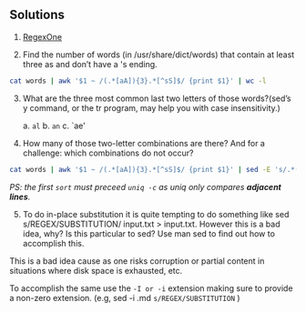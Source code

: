 ## Solutions 

1. [RegexOne](https://regexone.com/)

2. Find the number of words (in /usr/share/dict/words) that contain at least three as and don’t have a 's ending. 

```bash
cat words | awk '$1 ~ /(.*[aA]){3}.*[^sS]$/ {print $1}' | wc -l
```

3. What are the three most common last two letters of those words?(sed’s y command, or the tr program, may help you with case insensitivity.) 
	
	a.  `al`
	b.  `an`
	c.  `ae'

4. How many of those two-letter combinations are there? And for a challenge: which combinations do not occur?

```zsh  
cat words | awk '$1 ~ /(.*[aA]){3}.*[^sS]$/ {print $1}' | sed -E 's/.*(..)/\1/' | sort | uniq -c | sort -k1,1 | tail -n3 
```

_PS: the first `sort` must preceed `uniq -c` as uniq only compares __adjacent lines__._

5. To do in-place substitution it is quite tempting to do something like sed s/REGEX/SUBSTITUTION/ input.txt > input.txt. However this is a bad idea, why? Is this particular to sed? Use man sed to find out how to accomplish this.

This is a bad idea cause as one risks corruption or partial content in situations where disk space is exhausted, etc. 

To accomplish the same use the `-I or -i` extension making sure to provide a non-zero extension. (e.g, sed -i .md `s/REGEX/SUBSTITUTION` ) 


